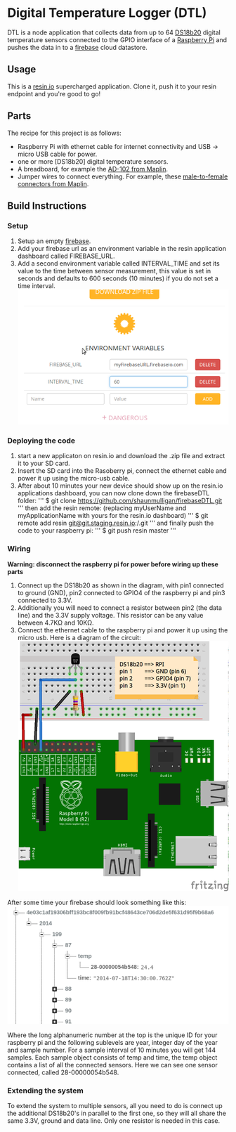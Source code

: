 # Digital Temperature Logger (DTL)

DTL is a node application that collects data from up to 64 [DS18b20][4] digital temperature sensors connected to the GPIO interface of a [Raspberry Pi][1] and pushes the data in to a [firebase][5] cloud datastore.

## Usage

This is a [resin.io](http://resin.io) supercharged application. Clone it, push
it to your resin endpoint and you're good to go!

## Parts

The recipe for this project is as follows:

* Raspberry Pi with ethernet cable for internet connectivity and
  USB -> micro USB cable for power.
* one or more [DS18b20] digital temperature sensors.
* A breadboard, for example the [AD-102 from Maplin][2].
* Jumper wires to connect everything. For example, these
  [male-to-female connectors from Maplin][3].

## Build Instructions

### Setup

1. Setup an empty [firebase][5]. 
1. Add your firebase url as an environment variable in the resin application dashboard called FIREBASE_URL.
1. Add a second environment variable called INTERVAL_TIME and set its value to the time between sensor measurement, this value is set in seconds and defaults to 600 seconds (10 minutes) if you do not set a time interval.
![Environment Variables](/docs/images/env_vars.png)

### Deploying the code

1. start a new applicaton on resin.io and download the .zip file and extract it to your SD card. 
1. Insert the SD card into the Rasoberry pi, connect the ethernet cable and power it up using the micro-usb cable.
1. After about 10 minutes your new device should show up on the resin.io applications dashboard, you can now clone down the firebaseDTL folder:
'''
$ git clone https://github.com/shaunmulligan/firebaseDTL.git
'''
then add the resin remote: (replacing myUserName and myApplicationName with yours for the resin.io dashboard)
'''
$ git remote add resin git@git.staging.resin.io:<myUserName>/<myApplicationName>.git
'''
and finally push the code to your raspberry pi:
'''
$ git push resin master
'''

### Wiring

**Warning: disconnect the raspberry pi for power before wiring up these parts**

1. Connect up the DS18b20 as shown in the diagram, with pin1 connected to ground (GND), pin2 connected to GPIO4 of the raspberry pi and pin3 connected to 3.3V. 
1. Additionally you will need to connect a resistor between pin2 (the data line) and the 3.3V supply voltage. This resistor can be any value between 4.7KΩ and 10KΩ.
1. Connect the ethernet cable to the raspberry pi and power it up using the micro usb.
Here is a diagram of the circuit:
![Circuit diagram](/docs/images/diagram.png)

After some time your firebase should look something like this:
![Data structure](/docs/images/dataStructure.png)

Where the long alphanumeric number at the top is the unique ID for your raspberry pi and the following sublevels are year, integer day of the year and sample number. For a sample interval of 10 minutes you will get 144 samples. Each sample object consists of temp and time, the temp object contains a list of all the connected sensors. Here we can see one sensor connected, called 28-00000054b548.

### Extending the system

To extend the system to multiple sensors, all you need to do is connect up the additional DS18b20's in parallel to the first one, so they will all share the same 3.3V, ground and data line. Only one resistor is needed in this case.

[1]:http://www.raspberrypi.org/
[2]:http://www.maplin.co.uk/p/ad-102-breadboard-ag10l
[3]:http://www.maplin.co.uk/p/raspberry-pi-compatible-jumper-wires-malefemale-n75de
[4]:http://datasheets.maximintegrated.com/en/ds/DS18B20.pdf
[5]:https://www.firebase.com/